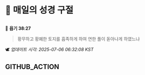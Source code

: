 # 🙏 매일의 성경 구절
##
<!-- START_BIBLE_VERSE -->
📖 **욥기 38:27**
> 황무하고 황폐한 토지를 흡족하게 하여 연한 풀이 돋아나게 하였느냐

🕊️ _업데이트 시각: 2025-07-06 06:32:08 KST_
  <!-- END_BIBLE_VERSE -->
## GITHUB_ACTION
